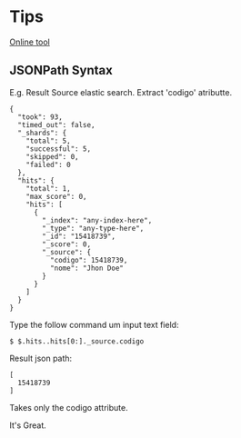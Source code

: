 # Tips

[Online tool](https://jsonpath.com/)

## JSONPath Syntax

E.g. Result Source elastic search. Extract 'codigo' atributte.  

```
{
  "took": 93,
  "timed_out": false,
  "_shards": {
    "total": 5,
    "successful": 5,
    "skipped": 0,
    "failed": 0
  },
  "hits": {
    "total": 1,
    "max_score": 0,
    "hits": [
      {
        "_index": "any-index-here",
        "_type": "any-type-here",
        "_id": "15418739",
        "_score": 0,
        "_source": {
          "codigo": 15418739,
          "nome": "Jhon Doe" 
        }
      }
    ]
  }
}
```

Type the follow command um input text field:

`$ $.hits..hits[0:]._source.codigo `

Result json path:

```
[
  15418739
]
```

Takes only the codigo attribute.

It's Great.

